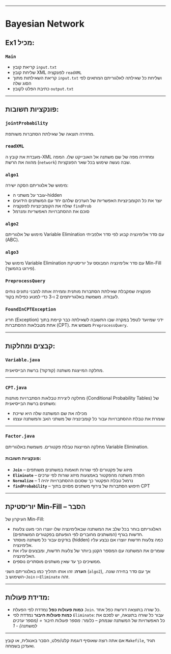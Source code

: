 
---

# Bayesian Network

## Ex1 מכיל:

### `Main`

* קריאת קובץ `input.txt`
* שליחת קובץ XML לפונקציה `readXML`
* קריאת השאילתות מתוך `input.txt` ושליחת כל שאילתה לאלגוריתם המתאים לפי הסוג שלה
* כתיבת הפלט לקובץ `output.txt`

---

## פונקציות חשובות:

### `jointProbability`

מחזירה תוצאה של שאילתת הסתברות משותפת.

### `readXML`

מעבדת את קובץ ה-XML ומחזירה מפה של שם משתנה אל האובייקט שלו. המפה מהווה את הרשת (`network`) שבה נעשה שימוש בכל שאר הפונקציות.

### `algo1`

מימוש של אלגוריתם הסקה ישירה:

* עובר על משתני ה-hidden
* יוצר את כל הקומבינציות האפשריות של הערכים שלהם יחד עם המשתנים הידועים
* שולח את הקומבינציות לפונקציה `findProb`
* סוכם את ההסתברויות האפשריות ומנרמל

### `algo2`

מימוש של אלגוריתם Variable Elimination עם סדר אלימינציה קבוע לפי סדר אלפביתי (ABC).

### `algo3`

מימוש של Variable Elimination עם סדר אלימינציה המבוסס על יוריסטיקת Min-Fill (פירוט בהמשך).

### `PreprocessQuery`

פונקציה שמקבלת שאילתת הסתברות מותנית וממירה אותה למבני נתונים נוחים לעבודה. משמשת באלגוריתמים 2 ו-3 כדי למנוע כפילות בקוד.

### `FoundInCPTException`

חריג (Exception) ידני שמיועד לטפל במקרה שבו התשובה לשאילתה כבר קיימת בתוך אחת מטבלאות ההסתברות (CPT). משמש את `PreprocessQuery`.

---

## קבצים ומחלקות:

### `Variable.java`

מחלקה המייצגת משתנה (קודקוד) ברשת הבייסיאנית.

---

### `CPT.java`

מחלקה ליצירת טבלאות הסתברויות מותנות (Conditional Probability Tables) של משתנים ברשת הבייסיאנית:

* מכילה את שם המשתנה שלה היא שייכת
* שומרת את טבלת ההסתברויות עבור כל קומבינציה של משתני האב והמשתנה עצמו

---

### `Factor.java`

מחלקה המייצגת טבלת פקטורים. משמשת באלגוריתם Variable Elimination.

#### פונקציות חשובות:

* **`Join`** – מיזוג של פקטורים לפי שורות תואמות במשתנים משותפים
* **`Eliminate`** – הסרת משתנה מהפקטור באמצעות מיזוג שורות לפי ערכים
* **`Normalize`** – נרמול טבלת הפקטור כך שסכום ההסתברויות יהיה 1
* **`findProbability`** – חיפוש הסתברות של צירוף משתנים מסוים בתוך CPT

---

## יוריסטיקת Min-Fill – הסבר

העיקרון של Min-Fill:

* האלגוריתם בוחר בכל שלב את המשתנה שבאלימינציה שלו יווצרו הכי מעט צלעות חדשות בגרף (המשתנים מחוברים לפי הופעתם בפקטורים המשותפים).
* בודקים עבור כל משתנה מוסתר (hidden) כמה צלעות חדשות יווצרו אם נבצע עליו אלימינציה.
* שומרים את המשתנה עם המספר הקטן ביותר של צלעות חדשות, ומבצעים עליו את האלימינציה.
* ממשיכים כך עד שאין משתנים מוסתרים נוספים.

**הערה**: זהו אותו תהליך כמו באלגוריתם השני (`algo2`), אך עם סדר בחירה שונה. השימוש ב-`Join` ו-`Eliminate` זהה.

---

## מדידת פעולות:

* **כמות פעולות כפל** נמדדת לפי הפעלת `Join`. כל שורה בתוצאה דורשת כפל אחד.
* **כמות פעולות חיבור** נמדדת לפי `Eliminate`:
  עבור כל שורה בתוצאה, יש לסכם את כל האפשרויות של המשתנה שנמחק – כלומר:
  *מספר פעולות חיבור = (מספר ערכים למשתנה) - 1*

---

אם אתה רוצה שאוסיף דוגמת קלט/פלט, הסבר באנגלית, או קובץ `Makefile`, תגיד ואעדכן בשמחה.
